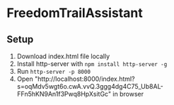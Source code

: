 # FreedomTrailAssistant

## Setup
1) Download index.html file locally
2) Install http-server with `npm install http-server -g`
3) Run `http-server -p 8000`
4) Open "http://localhost:8000/index.html?s=oqMdv5wgt6o.cwA.vvQ.3ggg4dg4C75_Ub8AL-FFn5hKN9An1f3Pwq8HpXsitGc" in browser

